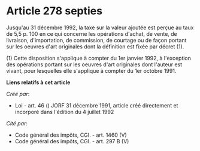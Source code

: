 # Article 278 septies

Jusqu'au 31 décembre 1992, la taxe sur la valeur ajoutée est perçue au taux de 5,5 p. 100 en ce qui concerne les opérations
d'achat, de vente, de livraison, d'importation, de commission, de courtage ou de façon portant sur les oeuvres d'art
originales dont la définition est fixée par décret (1).

(1) Cette disposition s'applique à compter du 1er janvier 1992, à l'exception des opérations portant sur les oeuvres d'art
originales dont l'auteur est vivant, pour lesquelles elle s'applique à compter du 1er octobre 1991.

**Liens relatifs à cet article**

_Créé par_:

  - Loi - art. 46 () JORF 31 décembre 1991, article créé directement et incorporé dans l'édition du 4 juillet 1992

_Cité par_:

  - Code général des impôts, CGI. - art. 1460 (V)
  - Code général des impôts, CGI. - art. 297 B (V)
